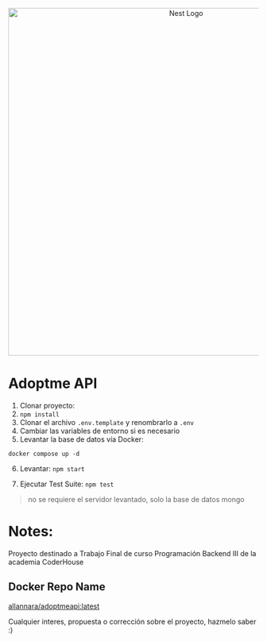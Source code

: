 <p align="center">
  <a href="http://nestjs.com/" target="blank"><img src="https://cdn.worldvectorlogo.com/logos/nodejs.svg" width="700" alt="Nest Logo" /></a>
</p>


# Adoptme API

1. Clonar proyecto:
2. ```npm install```
3. Clonar el archivo ```.env.template``` y renombrarlo a ```.env```
4. Cambiar las variables de entorno si es necesario
5. Levantar la base de datos vía Docker:
```
docker compose up -d
```

6. Levantar: ```npm start```

7. Ejecutar Test Suite:
``` npm test ```
>no se requiere el servidor levantado, solo la base de datos mongo


# Notes:

Proyecto destinado a Trabajo Final de curso Programación Backend III de la academia CoderHouse

## Docker Repo Name
[allannara/adoptmeapi:latest](https://hub.docker.com/repository/docker/allannara/adoptmeapi/general)

Cualquier interes, propuesta o corrección sobre el proyecto, hazmelo saber :)